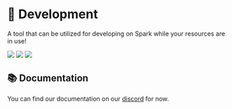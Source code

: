 # 🔨 Development
A tool that can be utilized for developing on Spark while your resources are in use!

![](https://badgen.net/github/commits/spark-framework/development?color=red)
![](https://badgen.net/github/issues/spark-framework/development?color=red)
![](https://badgen.net/github/contributors/spark-framework/development?color=red) 

## 📚 Documentation
You can find our documentation on our [discord](https://discord.gg/V3qMFJhWas) for now.
